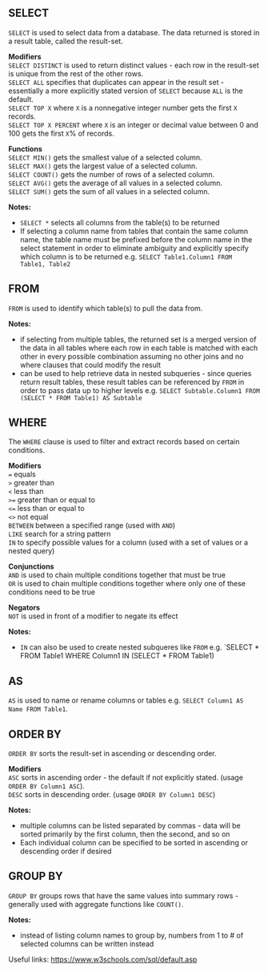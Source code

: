 ## SELECT
`SELECT` is used to select data from a database. The data returned is stored in a result table, called the result-set.

**Modifiers**\
`SELECT DISTINCT` is used to return distinct values - each row in the result-set is unique from the rest of the other rows.\
`SELECT ALL` specifies that duplicates can appear in the result set - essentially a more explicitly stated version of `SELECT` because `ALL` is the default.\
`SELECT TOP X` where `X` is a nonnegative integer number gets the first `X` records.\
`SELECT TOP X PERCENT` where `X` is an integer or decimal value between 0 and 100 gets the first `X`% of records.

**Functions**\
`SELECT MIN()` gets the smallest value of a selected column.\
`SELECT MAX()` gets the largest value of a selected column.\
`SELECT COUNT()` gets the number of rows of a selected column.\
`SELECT AVG()` gets the average of all values in a selected column.\
`SELECT SUM()` gets the sum of all values in a selected column.

**Notes:**
- `SELECT *` selects all columns from the table(s) to be returned
- If selecting a column name from tables that contain the same column name, the table name must be prefixed before the column name in the select statement in order to eliminate ambiguity and explicitly specify which column is to be returned e.g. `SELECT Table1.Column1 FROM Table1, Table2`

## FROM
`FROM` is used to identify which table(s) to pull the data from.

**Notes:**
- if selecting from multiple tables, the returned set is a merged version of the data in all tables where each row in each table is matched with each other in every possible combination assuming no other joins and no where clauses that could modify the result
- can be used to help retrieve data in nested subqueries - since queries return result tables, these result tables can be referenced by `FROM` in order to pass data up to higher levels e.g. `SELECT Subtable.Column1 FROM (SELECT * FROM Table1) AS Subtable`

## WHERE
The `WHERE` clause is used to filter and extract records based on certain conditions.

**Modifiers**\
`=` equals\
`>` greater than\
`<` less than\
`>=` greater than or equal to\
`<=` less than or equal to\
`<>` not equal\
`BETWEEN` between a specified range (used with `AND`)\
`LIKE` search for a string pattern\
`IN` to specify possible values for a column (used with a set of values or a nested query)

**Conjunctions**\
`AND` is used to chain multiple conditions together that must be true\
`OR` is used to chain multiple conditions together where only one of these conditions need to be true

**Negators**\
`NOT` is used in front of a modifier to negate its effect

**Notes:**
- `IN` can also be used to create nested subqueres like `FROM` e.g. `SELECT * FROM Table1 WHERE Column1 IN (SELECT * FROM Table1)

## AS
`AS` is used to name or rename columns or tables e.g. `SELECT Column1 AS Name FROM Table1`.

## ORDER BY
`ORDER BY` sorts the result-set in ascending or descending order.

**Modifiers**\
`ASC` sorts in ascending order - the default if not explicitly stated. (usage `ORDER BY Column1 ASC`).\
`DESC` sorts in descending order. (usage `ORDER BY Column1 DESC`)

**Notes:**
- multiple columns can be listed separated by commas - data will be sorted primarily by the first column, then the second, and so on
- Each individual column can be specified to be sorted in ascending or descending order if desired

## GROUP BY
`GROUP BY` groups rows that have the same values into summary rows - generally used with aggregate functions like `COUNT()`.

**Notes:**
- instead of listing column names to group by, numbers from 1 to # of selected columns can be written instead

Useful links: https://www.w3schools.com/sql/default.asp
